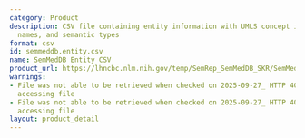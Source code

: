```yaml
---
category: Product
description: CSV file containing entity information with UMLS concept identifiers,
  names, and semantic types
format: csv
id: semmeddb.entity.csv
name: SemMedDB Entity CSV
product_url: https://lhncbc.nlm.nih.gov/temp/SemRep_SemMedDB_SKR/SemMedDB_tables/ENTITY.csv
warnings:
- File was not able to be retrieved when checked on 2025-09-27_ HTTP 403 error when
  accessing file
- File was not able to be retrieved when checked on 2025-09-27_ HTTP 403 error when
  accessing file
layout: product_detail
---
```

